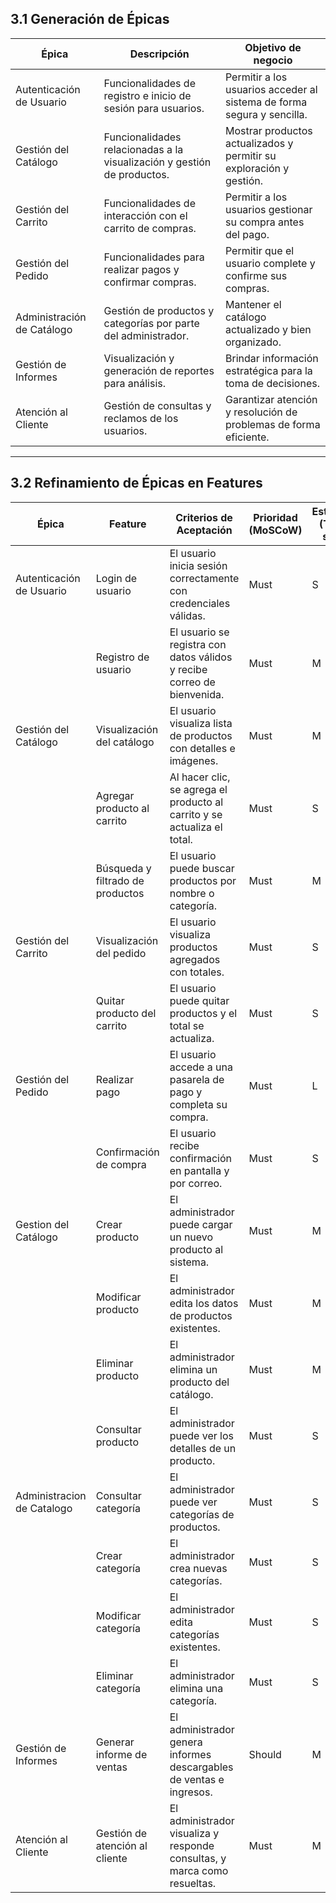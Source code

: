 
## 3.1 Generación de Épicas

| Épica                    | Descripción                                                                 | Objetivo de negocio                                                                 |
|-------------------------|------------------------------------------------------------------------------|--------------------------------------------------------------------------------------|
| Autenticación de Usuario| Funcionalidades de registro e inicio de sesión para usuarios.               | Permitir a los usuarios acceder al sistema de forma segura y sencilla.             |
| Gestión del Catálogo    | Funcionalidades relacionadas a la visualización y gestión de productos.     | Mostrar productos actualizados y permitir su exploración y gestión.                |
| Gestión del Carrito     | Funcionalidades de interacción con el carrito de compras.                   | Permitir a los usuarios gestionar su compra antes del pago.                        |
| Gestión del Pedido      | Funcionalidades para realizar pagos y confirmar compras.                    | Permitir que el usuario complete y confirme sus compras.                           |
| Administración de Catálogo| Gestión de productos y categorías por parte del administrador.            | Mantener el catálogo actualizado y bien organizado.                                |
| Gestión de Informes     | Visualización y generación de reportes para análisis.                       | Brindar información estratégica para la toma de decisiones.                        |
| Atención al Cliente     | Gestión de consultas y reclamos de los usuarios.                            | Garantizar atención y resolución de problemas de forma eficiente.                  |

---

## 3.2 Refinamiento de Épicas en Features 

| Épica                    | Feature                             | Criterios de Aceptación                                                                 | Prioridad (MoSCoW) | Estimación (T-shirt sizing) |
|-------------------------|--------------------------------------|------------------------------------------------------------------------------------------|--------------------|-----------------------------|
| Autenticación de Usuario| Login de usuario                     | El usuario inicia sesión correctamente con credenciales válidas.                        | Must               | S                           |
|                         | Registro de usuario                  | El usuario se registra con datos válidos y recibe correo de bienvenida.                 | Must               | M                           |
| Gestión del Catálogo    | Visualización del catálogo           | El usuario visualiza lista de productos con detalles e imágenes.                        | Must               | M                           |
|                         | Agregar producto al carrito          | Al hacer clic, se agrega el producto al carrito y se actualiza el total.                | Must               | S                           |
|                         | Búsqueda y filtrado de productos     | El usuario puede buscar productos por nombre o categoría.                               | Must               | M                           |
| Gestión del Carrito     | Visualización del pedido             | El usuario visualiza productos agregados con totales.                                   | Must               | S                           |
|                         | Quitar producto del carrito          | El usuario puede quitar productos y el total se actualiza.                              | Must               | S                           |
| Gestión del Pedido      | Realizar pago                        | El usuario accede a una pasarela de pago y completa su compra.                          | Must               | L                           |
|                         | Confirmación de compra               | El usuario recibe confirmación en pantalla y por correo.                                | Must               | S                           |
| Gestion del Catálogo| Crear producto                    | El administrador puede cargar un nuevo producto al sistema.                             | Must               | M                           |
|                         | Modificar producto                   | El administrador edita los datos de productos existentes.                               | Must               | M                           |
|                         | Eliminar producto                    | El administrador elimina un producto del catálogo.                                      | Must               | M                           |
|                         | Consultar producto                   | El administrador puede ver los detalles de un producto.                                 | Must               | S                           |
|  Administracion de Catalogo                        | Consultar categoría                  | El administrador puede ver categorías de productos.                                     | Must               | S                           |
|                         | Crear categoría                      | El administrador crea nuevas categorías.                                                | Must               | S                           |
|                         | Modificar categoría                  | El administrador edita categorías existentes.                                           | Must               | S                           |
|                         | Eliminar categoría                   | El administrador elimina una categoría.                                                 | Must               | S                           |
| Gestión de Informes     | Generar informe de ventas            | El administrador genera informes descargables de ventas e ingresos.                     | Should             | M                           |
| Atención al Cliente     | Gestión de atención al cliente       | El administrador visualiza y responde consultas, y marca como resueltas.                | Must               | M                           |
